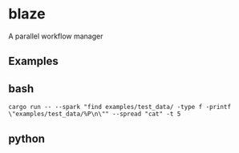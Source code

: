 # blaze

A parallel workflow manager

## Examples

## bash

`cargo run -- --spark "find examples/test_data/ -type f -printf \"examples/test_data/%P\n\"" --spread "cat" -t 5`

## python
